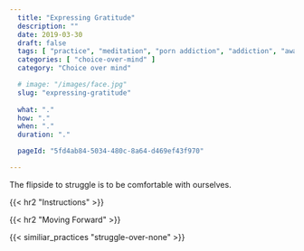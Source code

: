 ```yaml
---
  title: "Expressing Gratitude"
  description: ""
  date: 2019-03-30
  draft: false
  tags: [ "practice", "meditation", "porn addiction", "addiction", "awareness", "awareness exercises", "perspective", "nofap", "neverfap", "neverfap deluxe" ]
  categories: [ "choice-over-mind" ]
  category: "Choice over mind"

  # image: "/images/face.jpg"
  slug: "expressing-gratitude"
  
  what: "."
  how: "."
  when: "."
  duration: "."

  pageId: "5fd4ab84-5034-480c-8a64-d469ef43f970"

---
```


The flipside to struggle is to be comfortable with ourselves.

<!-- {{< hr2 "Context" >}} -->


{{< hr2 "Instructions" >}}


{{< hr2 "Moving Forward" >}}

 

{{< similiar_practices "struggle-over-none" >}}


<!-- 
{{< hr2 "Additional Resources" >}}  -->

<!-- maybe link to other  -->

